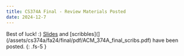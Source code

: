 ```yaml
---
title: CS374A Final - Review Materials Posted
date: 2024-12-7
---
```

Best of luck! :)
[Slides](/assets/cs374a/fa24/final/pdf/ACM_374A_final_slides.pdf) and [scribbles](](/assets/cs374a/fa24/final/pdf/ACM_374A_final_scribs.pdf) have been posted.
{: .fs-5 }
